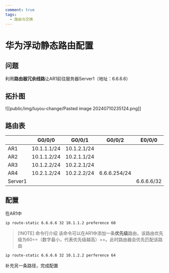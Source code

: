 ```yaml
---
comment: true
tags:
  - 路由与交换
---
```

# 华为浮动静态路由配置

## 问题

利用**路由器冗余线路**让AR1前往服务器Server1（地址：6.6.6.6）


## 拓扑图

![[public/img/luyou-change/Pasted image 20240710235124.png]]


## 路由表

|         | G0/0/0      | G0/0/1      | G0/0/2       | E0/0/0     |
| ------- | ----------- | ----------- | ------------ | ---------- |
| AR1     | 10.1.1.1/24 | 10.1.2.1/24 |              |            |
| AR2     | 10.1.1.2/24 | 10.2.1.1/24 |              |            |
| AR3     | 10.1.2.2/24 | 10.2.2.1/24 |              |            |
| AR4     | 10.2.1.2/24 | 10.2.2.2/24 | 6.6.6.254/24 |            |
| Server1 |             |             |              | 6.6.6.6/32 |


## 配置

在AR1中
```bash
ip route-static 6.6.6.6 32 10.1.1.2 preference 60
```

> [!NOTE] 命令行介绍
> 该命令可以在AR1中添加一条**优先级**路由，该路由优先级为60==（数字最小，代表优先级越高）==。此时路由器会优先匹配该路由

```bash
ip route-static 6.6.6.6 32 10.1.2.2 perference 64
```

补充另一条路径，完成配置